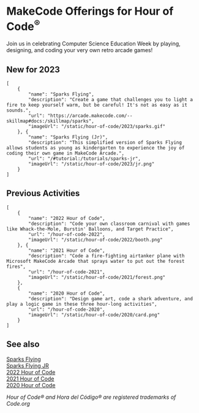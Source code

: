 # MakeCode Offerings for Hour of Code<sup>®</sup>

Join us in celebrating Computer Science Education Week by playing, designing, and coding your very own retro arcade games!

## New for 2023

```codecard
[
    {
        "name": "Sparks Flying",
        "description": "Create a game that challenges you to light a fire to keep yourself warm, but be careful! It's not as easy as it sounds.",
        "url": "https://arcade.makecode.com/--skillmap#docs:/skillmap/sparks",
        "imageUrl": "/static/hour-of-code/2023/sparks.gif"
    }, {
        "name": "Sparks Flying (Jr)",
        "description": "This simplified version of Sparks Flying allows students as young as kindergarten to experience the joy of coding their own game in MakeCode Arcade.",
        "url": "/#tutorial:/tutorials/sparks-jr",
        "imageUrl": "/static/hour-of-code/2023/jr.png"
    }
]
```

## Previous Activities


```codecard
[
    {
        "name": "2022 Hour of Code",
        "description": "Code your own classroom carnival with games like Whack-the-Mole, Burstin' Balloons, and Target Practice",
        "url": "/hour-of-code-2022",
        "imageUrl": "/static/hour-of-code/2022/booth.png"
    }, {
        "name": "2021 Hour of Code",
        "description": "Code a fire-fighting airtanker plane with Microsoft MakeCode Arcade that sprays water to put out the forest fires",
        "url": "/hour-of-code-2021",
        "imageUrl": "/static/hour-of-code/2021/forest.png"
    },
    {
        "name": "2020 Hour of Code",
        "description": "Design game art, code a shark adventure, and play a logic game in these three hour-long activities",
        "url": "/hour-of-code-2020",
        "imageUrl": "/static/hour-of-code/2020/card.png"
    }
]
```


## See also

[Sparks Flying](aka.ms/prehistoric)<br/>
[Sparks Flying JR](aka.ms/sparky)<br/>
[2022 Hour of Code](/hour-of-code-2022)<br/>
[2021 Hour of Code](/hour-of-code-2021)<br/>
[2020 Hour of Code](/hour-of-code-2020)


_Hour of Code® and Hora del Código® are registered trademarks of Code.org_